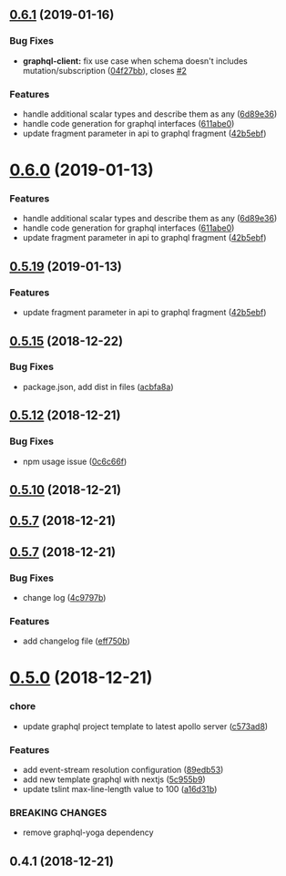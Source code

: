 ## [0.6.1](https://github.com/jokio/jok-cli/compare/v0.5.16...v0.6.1) (2019-01-16)


### Bug Fixes

* **graphql-client:** fix use case when schema doesn't includes mutation/subscription ([04f27bb](https://github.com/jokio/jok-cli/commit/04f27bb)), closes [#2](https://github.com/jokio/jok-cli/issues/2)


### Features

* handle additional scalar types and describe them as any ([6d89e36](https://github.com/jokio/jok-cli/commit/6d89e36))
* handle code generation for graphql interfaces ([611abe0](https://github.com/jokio/jok-cli/commit/611abe0))
* update fragment parameter in api to graphql fragment ([42b5ebf](https://github.com/jokio/jok-cli/commit/42b5ebf))



# [0.6.0](https://github.com/jokio/jok-cli/compare/v0.5.16...v0.6.0) (2019-01-13)


### Features

* handle additional scalar types and describe them as any ([6d89e36](https://github.com/jokio/jok-cli/commit/6d89e36))
* handle code generation for graphql interfaces ([611abe0](https://github.com/jokio/jok-cli/commit/611abe0))
* update fragment parameter in api to graphql fragment ([42b5ebf](https://github.com/jokio/jok-cli/commit/42b5ebf))



## [0.5.19](https://github.com/jokio/jok-cli/compare/v0.5.16...v0.5.19) (2019-01-13)


### Features

* update fragment parameter in api to graphql fragment ([42b5ebf](https://github.com/jokio/jok-cli/commit/42b5ebf))



## [0.5.15](https://github.com/jokio/jok-cli/compare/v0.5.14...v0.5.15) (2018-12-22)


### Bug Fixes

* package.json, add dist in files ([acbfa8a](https://github.com/jokio/jok-cli/commit/acbfa8a))



## [0.5.12](https://github.com/jokio/jok-cli/compare/v0.5.9...v0.5.12) (2018-12-21)


### Bug Fixes

* npm usage issue ([0c6c66f](https://github.com/jokio/jok-cli/commit/0c6c66f))



## [0.5.10](https://github.com/jokio/jok-cli/compare/v0.5.9...v0.5.10) (2018-12-21)



## [0.5.7](https://github.com/jokio/jok-cli/compare/v0.5.3...v0.5.7) (2018-12-21)



## [0.5.7](https://github.com/jokio/jok-cli/compare/v0.5.0...v0.5.7) (2018-12-21)


### Bug Fixes

* change log ([4c9797b](https://github.com/jokio/jok-cli/commit/4c9797b))


### Features

* add changelog file ([eff750b](https://github.com/jokio/jok-cli/commit/eff750b))



# [0.5.0](https://github.com/jokio/jok-cli/compare/v0.4.1...v0.5.0) (2018-12-21)


### chore

* update graphql project template to latest apollo server ([c573ad8](https://github.com/jokio/jok-cli/commit/c573ad8))


### Features

* add event-stream resolution configuration ([89edb53](https://github.com/jokio/jok-cli/commit/89edb53))
* add new template graphql with nextjs ([5c955b9](https://github.com/jokio/jok-cli/commit/5c955b9))
* update tslint max-line-length value to 100 ([a16d31b](https://github.com/jokio/jok-cli/commit/a16d31b))


### BREAKING CHANGES

* remove graphql-yoga dependency



## 0.4.1 (2018-12-21)



